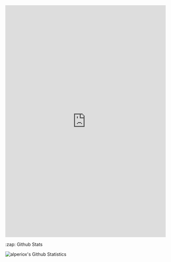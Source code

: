 <iframe height="728" style="width: 100%;" scrolling="no" title="Code-Typing a Blog Post" src="https://codepen.io/raqhea/embed/WNRGGKg?height=728&theme-id=dark&default-tab=html,result" frameborder="no" loading="lazy" allowtransparency="true" allowfullscreen="true">
  See the Pen <a href='https://codepen.io/raqhea/pen/WNRGGKg'>Code-Typing a Blog Post</a> by Alper
  (<a href='https://codepen.io/raqhea'>@raqhea</a>) on <a href='https://codepen.io'>CodePen</a>.
</iframe>

<summary>

  <p>:zap: Github Stats </p>
<img align = "left" alt = "alperiox's Github Statistics" src = "https://my-project-five-mu.vercel.app/api?username=alperiox&show_icons=true&hide_border=true&theme=dracula" />






</summary>

